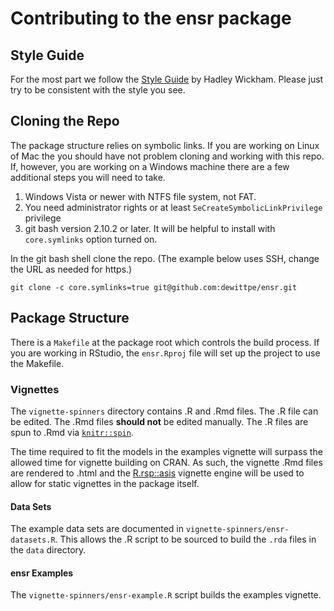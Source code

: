# Contributing to the ensr package

## Style Guide

For the most part we follow the [Style Guide](http://adv-r.had.co.nz/Style.html)
by Hadley Wickham.  Please just try to be consistent with the style you see.

## Cloning the Repo

The package structure relies on symbolic links.  If you are working on Linux of
Mac the you should have not problem cloning and working with this repo.  If,
however, you are working on a Windows machine there are a few additional steps
you will need to take.

1. Windows Vista or newer with NTFS file system, not FAT.
2. You need administrator rights or at least `SeCreateSymbolicLinkPrivilege`
   privilege
3. git bash version 2.10.2 or later.  It will be helpful to install with
   `core.symlinks` option turned on.

In the git bash shell clone the repo.  (The example below uses SSH, change the
URL as needed for https.)

    git clone -c core.symlinks=true git@github.com:dewittpe/ensr.git

## Package Structure

There is a `Makefile` at the package root which controls the build process.  If
you are working in RStudio, the `ensr.Rproj` file will set up the project to use
the Makefile.

### Vignettes
The `vignette-spinners` directory contains .R and .Rmd files.  The .R file
can be edited.  The .Rmd files **should not** be edited manually.  The .R files
are spun to .Rmd via [`knitr::spin`](https://yihui.name/knitr/demo/stitch/).

The time required to fit the models in the examples vignette will surpass the
allowed time for vignette building on CRAN.  As such, the vignette .Rmd files
are rendered to .html and the
[R.rsp::asis](https://cran.r-project.org/package=R.rsp) vignette engine will be
used to allow for static vignettes in the package itself.

#### Data Sets
The example data sets are documented in `vignette-spinners/ensr-datasets.R`.
This allows the .R script to be sourced to build the `.rda` files in the `data`
directory.

#### ensr Examples
The `vignette-spinners/ensr-example.R` script builds the examples vignette.

